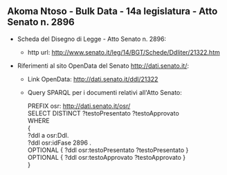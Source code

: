 ## Akoma Ntoso - Bulk Data - 14a legislatura - Atto Senato n. 2896 ##

* Scheda del Disegno di Legge - Atto Senato n. 2896:
	* http url: http://www.senato.it/leg/14/BGT/Schede/Ddliter/21322.htm

* Riferimenti al sito OpenData del Senato http://dati.senato.it/:
	* Link OpenData: http://dati.senato.it/ddl/21322
	* Query SPARQL per i documenti relativi all'Atto Senato:

        PREFIX osr: <http://dati.senato.it/osr/>  
		SELECT DISTINCT ?testoPresentato ?testoApprovato  
		WHERE  
		{  
		    ?ddl a osr:Ddl.  
		    ?ddl osr:idFase 2896 .  
		    OPTIONAL { ?ddl osr:testoPresentato ?testoPresentato }  
		    OPTIONAL { ?ddl osr:testoApprovato ?testoApprovato }  
		}
		